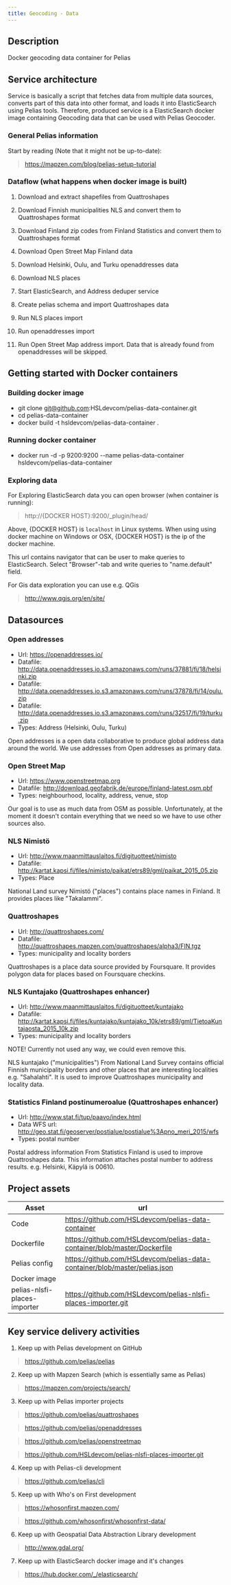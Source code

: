 ```yaml
---
title: Geocoding - Data
---
```

## Description
Docker geocoding data container for Pelias

## Service architecture
Service is basically a script that fetches data from multiple data sources, converts part of this data into other format, and loads it into ElasticSearch using Pelias tools. Therefore, produced service is a ElasticSearch docker image containing Geocoding data that can be used with Pelias Geocoder.

### General Pelias information
Start by reading (Note that it might not be up-to-date):
> https://mapzen.com/blog/pelias-setup-tutorial

### Dataflow (what happens when docker image is built)
1. Download and extract shapefiles from Quattroshapes

2. Download Finnish municipalities NLS and convert them to Quattroshapes format

3. Download Finland zip codes from Finland Statistics and convert them to Quattroshapes format

4. Download Open Street Map Finland data

5. Download Helsinki, Oulu, and Turku openaddresses data

6. Download NLS places

7. Start ElasticSearch, and Address deduper service

8. Create pelias schema and import Quattroshapes data

9. Run NLS places import

10. Run openaddresses import

11. Run Open Street Map address import. Data that is already found from openaddresses will be skipped.

## Getting started with Docker containers

### Building docker image
- git clone git@github.com:HSLdevcom/pelias-data-container.git
- cd pelias-data-container
- docker build -t hsldevcom/pelias-data-container .

### Running docker container
- docker run -d -p 9200:9200 --name pelias-data-container hsldevcom/pelias-data-container

### Exploring data
For Exploring ElasticSearch data you can open browser (when container is running):
> http://{DOCKER HOST}:9200/_plugin/head/

Above, {DOCKER HOST} is `localhost` in Linux systems. When using using docker machine on Windows or OSX,
{DOCKER HOST} is the ip of the docker machine.

This url contains navigator that can be user to make queries to ElasticSearch. Select
"Browser"-tab and write queries to "name.default" field.

For Gis data exploration you can use e.g. QGis
> http://www.qgis.org/en/site/

## Datasources

### Open addresses
- Url: https://openaddresses.io/
- Datafile: http://data.openaddresses.io.s3.amazonaws.com/runs/37881/fi/18/helsinki.zip
- Datafile: http://data.openaddresses.io.s3.amazonaws.com/runs/37878/fi/14/oulu.zip
- Datafile: http://data.openaddresses.io.s3.amazonaws.com/runs/32517/fi/19/turku.zip
- Types: Address (Helsinki, Oulu, Turku)

Open addresses is a open data collaborative to produce global address data around the world. We use addresses from Open addresses as primary data.

### Open Street Map
- Url: https://www.openstreetmap.org
- Datafile: http://download.geofabrik.de/europe/finland-latest.osm.pbf
- Types: neighbourhood, locality, address, venue, stop

Our goal is to use as much data from OSM as possible. Unfortunately, at the moment it doesn't contain everything that we need so we have to use other sources also.

### NLS Nimistö
- Url: http://www.maanmittauslaitos.fi/digituotteet/nimisto
- Datafile: http://kartat.kapsi.fi/files/nimisto/paikat/etrs89/gml/paikat_2015_05.zip
- Types: Place

National Land survey Nimistö ("places") contains place names in Finland. It provides places like "Takalammi".

### Quattroshapes
- Url: http://quattroshapes.com/
- Datafile: http://quattroshapes.mapzen.com/quattroshapes/alpha3/FIN.tgz
- Types: municipality and locality borders

Quattroshapes is a place data source provided by Foursquare. It provides polygon data for places based on Foursquare checkins.

### NLS Kuntajako (Quattroshapes enhancer)
- Url: http://www.maanmittauslaitos.fi/digituotteet/kuntajako
- Datafile: http://kartat.kapsi.fi/files/kuntajako/kuntajako_10k/etrs89/gml/TietoaKuntajaosta_2015_10k.zip
- Types: municipality and locality borders

NOTE! Currently not used any way, we could even remove this.

NLS kuntajako ("municipalities") From National Land Survey contains official Finnish municipality borders and other places that are interesting localities e.g. "Sahalahti". It is used to improve Quattroshapes municipality and locality data.

### Statistics Finland postinumeroalue (Quattroshapes enhancer)
- Url: http://www.stat.fi/tup/paavo/index.html
- Data WFS url: http://geo.stat.fi/geoserver/postialue/postialue%3Apno_meri_2015/wfs
- Types: postal number

Postal address information From Statistics Finland is used to improve Quattroshapes data. This information attaches postal number to address results. e.g. Helsinki, Käpylä is 00610.

## Project assets
| Asset                         | url                                                                       |
|-------------------------------|---------------------------------------------------------------------------|
| Code                          | https://github.com/HSLdevcom/pelias-data-container
| Dockerfile                    | https://github.com/HSLdevcom/pelias-data-container/blob/master/Dockerfile
| Pelias config                 | https://github.com/HSLdevcom/pelias-data-container/blob/master/pelias.json
| Docker image                  |                                                           |
| pelias-nlsfi-places-importer  | https://github.com/HSLdevcom/pelias-nlsfi-places-importer.git

## Key service delivery activities
1. Keep up with Pelias development on GitHub

> https://github.com/pelias/pelias

2. Keep up with Mapzen Search (which is essentially same as Pelias)

> https://mapzen.com/projects/search/

3. Keep up with Pelias importer projects

> https://github.com/pelias/quattroshapes

> https://github.com/pelias/openaddresses

> https://github.com/pelias/openstreetmap

> https://github.com/HSLdevcom/pelias-nlsfi-places-importer.git

4. Keep up with Pelias-cli development

> https://github.com/pelias/cli

5. Keep up with Who's on First development

> https://whosonfirst.mapzen.com/

> https://github.com/whosonfirst/whosonfirst-data/

6. Keep up with Geospatial Data Abstraction Library development

> http://www.gdal.org/

7. Keep up with ElasticSearch docker image and it's changes

> https://hub.docker.com/_/elasticsearch/
